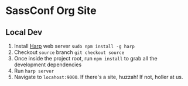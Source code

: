 # SassConf Org Site

## Local Dev

1. Install [Harp](http://harpjs.com/) web server `sudo npm install -g harp`
1. Checkout `source` branch `git checkout source`
1. Once inside the project root, run `npm install` to grab all the development dependencies
1. Run `harp server`
1. Navigate to `locahost:9000`. If there's a site, huzzah! If not, holler at us. 


